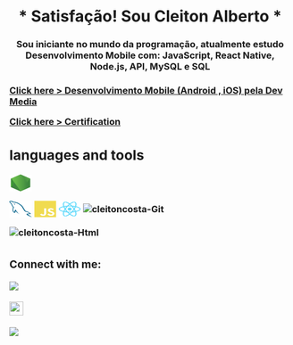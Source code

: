 <h1 align="center"> * Satisfação! Sou Cleiton Alberto * </h1>
<h3 align="center">Sou iniciante no mundo da programação, atualmente estudo Desenvolvimento Mobile com:
JavaScript, React Native, Node.js, API, MySQL e SQL </h3>
<h3> 

 <a href="https://www.devmedia.com.br/perfil/josicleiton-alberto-da-costa" alt="Devmedia.com.br"> Click here > Desenvolvimento Mobile (Android , iOS) pela Dev Media </a>
 
<a href="https://www.devmedia.com.br/cursos/concluido/"> Click here > Certification </a>

 <div style="display: inline_block">
 
  <h2> languages ​​and tools </h2>
  <div style="display: inline_block">
   
  <img align="center" alt="cleitoncosta-Nodejs" height="30" width="40"
src="https://raw.githubusercontent.com/devicons/devicon/master/icons/nodejs/nodejs-original.svg">
    
  <img align="center" alt="cleitoncosta-Mysql" height="30" width="40" src="https://raw.githubusercontent.com/devicons/devicon/master/icons/mysql/mysql-original.svg">
 
  <img align="center" alt="Cleitoncosta-Js" height="30" width="40" src="https://raw.githubusercontent.com/devicons/devicon/master/icons/javascript/javascript-plain.svg">
  
  <img align="center" alt="cleitoncosta-React" height="30" width="40" src="https://raw.githubusercontent.com/devicons/devicon/master/icons/react/react-original.svg">
 
  <img align="center" alt="cleitoncosta-Git" heigth="30" width="40" src="https://cdn.jsdelivr.net/gh/devicons/devicon/icons/git/git-original.svg" />
   
  <img align="center" alt="cleitoncosta-Html"
heigth="30" width="40" 
src="https://cdn.jsdelivr.net/gh/devicons/devicon/icons/adonisjs/adonisjs-original.svg" />
                   
 </div>

  ##
  
  <h3>Connect with me:</h3> 

 <a href="https://instagram.com/jcleitoncosta" target="_blank"> <img 
   src="https://img.shields.io/badge/-Instagram-%23E4405F?style=for-the-badge&logo=instagram&logoColor=white" target="_blank"></a>
  
  <a href="https://www.linkedin.com/me?trk=p_mwlite_feed_updates-secondary_nav" target="_blank"> <img width= "25" height="25"
  src="https://cdn.jsdelivr.net/gh/devicons/devicon/icons/linkedin/linkedin-original.svg"/> </a>
  
 <a href = "mailto:cleiton-2506@hotmail.com"><img src="https://img.shields.io/badge/-Hotmail-%23333?style=for-the-badge&logo=hotmail&logoColor=white" target="_blank"></a>
</div>
